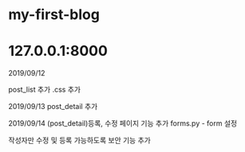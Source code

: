 # my-first-blog

# 127.0.0.1:8000

2019/09/12

post_list 추가
.css 추가

2019/09/13
post_detail 추가

2019/09/14
(post_detail)등록, 수정 페이지 기능 추가
forms.py - form 설정

작성자만 수정 및 등록 가능하도록 
보안 기능 추가
